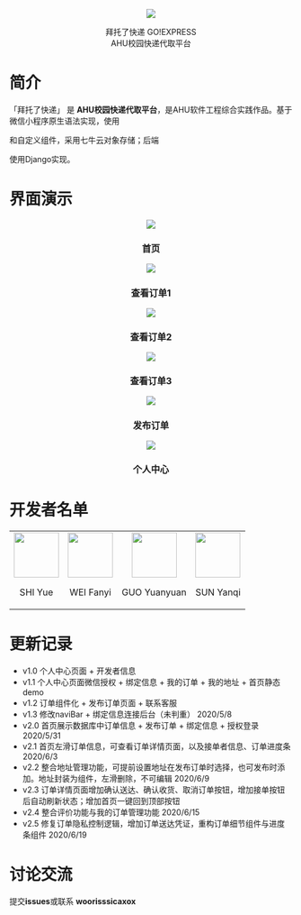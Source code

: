 <p align="center">
    <img
      class="QR-img" src="http://qc2q2xid6.bkt.clouddn.com/logo.png
">
  <!-- </a> -->
</p>

<div align="center"> <span class="logo" > 拜托了快递 GO!EXPRESS </span> </div>

<div align="center"> <span class="logo" > AHU校园快递代取平台 </span> </div>

<div class="row" />

# 简介

「拜托了快递」 是 **AHU校园快递代取平台**，是AHU软件工程综合实践作品。基于微信小程序原生语法实现，使用

[Lin UI]: https://github.com/TaleLin/lin-ui

和自定义组件，采用七牛云对象存储；后端

[后端]: https://github.com/TenMoons/go-express-django-backend

使用Django实现。



# 界面演示

<p align="center">
    <img 
       src="http://qc2q2xid6.bkt.clouddn.com/homepage.gif" >
    <h3 align="center" style="font-size:16px;">首页</h3>
  <!-- </a> -->
</p>
<p align="center">
    <img 
       src="http://qc2q2xid6.bkt.clouddn.com/detail1.gif" >
    <h3 align="center" style="font-size:16px;">查看订单1</h3>
  <!-- </a> -->
</p>
<p align="center">
    <img 
       src="http://qc2q2xid6.bkt.clouddn.com/detail2.gif" >
    <h3 align="center" style="font-size:16px;">查看订单2</h3>
  <!-- </a> -->
</p>
<p align="center">
    <img 
       src="http://qc2q2xid6.bkt.clouddn.com/detail3.gif" >
    <h3 align="center" style="font-size:16px;">查看订单3</h3>
  <!-- </a> -->
</p>
<p align="center">
    <img 
       src="http://qc2q2xid6.bkt.clouddn.com/publish.gif" >
    <h3 align="center" style="font-size:16px;">发布订单</h3>
  <!-- </a> -->
</p>
<p align="center">
    <img 
       src="http://qc2q2xid6.bkt.clouddn.com/my.png" >
    <h3 align="center" style="font-size:16px;">个人中心</h3>
  <!-- </a> -->
</p>





# 开发者名单

<table>
  <tbody>
    <tr>
      <td align="center" valign="middle">
        <img class="QR-img" style="height: 80px; width:80px" src="http://qc2q2xid6.bkt.clouddn.com/%E5%BE%AE%E4%BF%A1%E5%9B%BE%E7%89%87_20200620172356.jpg">
        <p style="font-size:16px;">SHI Yue</p>
      </td>
      <td align="center" valign="middle">
        <img class="QR-img" style="height: 80px; width:80px"  src="http://qc2q2xid6.bkt.clouddn.com/%E5%BE%AE%E4%BF%A1%E5%9B%BE%E7%89%87_20200620172503.jpg">
        <p style="font-size:16px;">WEI Fanyi</p>
      </td>
        <td align="center" valign="middle">
        <img class="QR-img" style="height: 80px; width:80px"  src="http://qc2q2xid6.bkt.clouddn.com/%E5%BE%AE%E4%BF%A1%E5%9B%BE%E7%89%87_20200620172422.jpg">
        <p style="font-size:16px;">GUO Yuanyuan</p>
      </td>
        <td align="center" valign="middle">
        <img class="QR-img" style="height: 80px; width:80px"  src="http://qc2q2xid6.bkt.clouddn.com/%E5%BE%AE%E4%BF%A1%E5%9B%BE%E7%89%87_20200620172449.jpg">
        <p style="font-size:16px;">SUN Yanqi</p>
      </td>
    </tr>
  </tbody>
</table>



# 更新记录

- v1.0 个人中心页面 + 开发者信息
- v1.1 个人中心页面微信授权 + 绑定信息 + 我的订单 + 我的地址 + 首页静态demo
- v1.2 订单组件化 + 发布订单页面 + 联系客服
- v1.3 修改naviBar + 绑定信息连接后台（未判重） 2020/5/8
- v2.0 首页展示数据库中订单信息 + 发布订单 + 绑定信息 + 授权登录 2020/5/31
- v2.1 首页左滑订单信息，可查看订单详情页面，以及接单者信息、订单进度条 2020/6/3
- v2.2 整合地址管理功能，可提前设置地址在发布订单时选择，也可发布时添加。地址封装为组件，左滑删除，不可编辑 2020/6/9
- v2.3 订单详情页面增加确认送达、确认收货、取消订单按钮，增加接单按钮后自动刷新状态；增加首页一键回到顶部按钮
- v2.4 整合评价功能与我的订单管理功能 2020/6/15
- v2.5 修复订单隐私控制逻辑，增加订单送达凭证，重构订单细节组件与进度条组件 2020/6/19



# 讨论交流

提交**issues**或联系  **woorisssicaxox**

